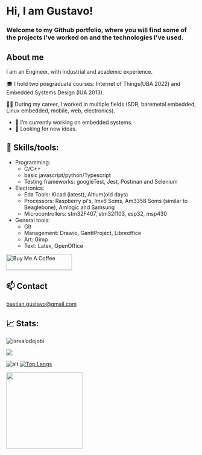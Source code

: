 #  Hi, I am Gustavo! 
<!-- Welcome message -->
### Welcome to my Github portfolio, where you will find some of the projects I've worked on and the technologies I've used.


 <!--Description -->
## About me
<p>I am an Engineer, with industrial and academic experience. </p>
🎓 I hold two posgraduate courses: Internet of Things(UBA 2022) and Embedded Systems Design (IUA 2013).

👷‍♂️ During my career, I worked in multiple fields (SDR, baremetal embedded, Linux embedded, mobile, web, electronics). 

<!--Contact/interest -->
* 🌱 I’m currently working on embedded systems.
* 👀 Looking for new ideas.
 
  
## 🧰 Skills/tools:

  * Programming:
     - C/C++ 
     - basic javascript/python/Typescript
     - Testing frameworks: googleTest, Jest, Postman and Selenium
  * Electronics:
     - Eda Tools: Kicad (latest), Altium(old days)
     - Processors: Raspberry pi's, Imx6 Soms, Am3358 Soms (similar to Beaglebone), Amlogic and Samsung
     - Microcontrollers: stm32F407, stm32f103, esp32, msp430
  *  General tools:
     - Git
     - Management: Drawio, GanttProject, Libreoffice
     - Art: Gimp
     - Text: Latex, OpenOffice
         
<a href="https://buymeacoffee.com/bastiangusb" target="_blank"><img src="https://www.buymeacoffee.com/assets/img/custom_images/orange_img.png" alt="Buy Me A Coffee" style="height: 41px !important;width: 174px !important;box-shadow: 0px 3px 2px 0px rgba(190, 190, 190, 0.5) !important;-webkit-box-shadow: 0px 3px 2px 0px rgba(190, 190, 190, 0.5) !important;" ></a>



## 📫 Contact
[bastian.gustavo@gmail.com](mailto:bastian.gustavo@gmail.com?)
<!--Stats -->
## 📈 Stats:
<p> <align="left"> <img src="https://komarev.com/ghpvc/?username=gustavobastian&label=Profile%20views&color=0e75b6&style=flat" alt="isrealodejobi" />
</p>
<p>
<img  src="https://github-profile-trophy.vercel.app/?username=gustavobastian&theme=radical&no-frame=true"/>
</p>
 
![alt](https://github-readme-stats.vercel.app/api?username=gustavobastian&theme=tokyonight&show_icons=true&hide_border=true&count_private=true) [![Top Langs](https://github-readme-stats.vercel.app/api/top-langs/?username=gustavobastian&layout=donut&theme=tokyonight)](https://github.com/gustavobastian/github-readme-stats)
<p>
<img align="left" height=202 src="https://github-readme-streak-stats-git-main-davids-projects-ad77adcc.vercel.app/?user=gustavobastian&theme=radical"/>
</p>


